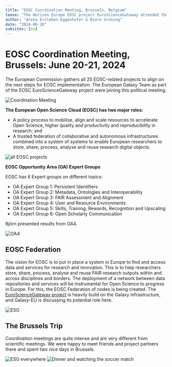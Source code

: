 ```yaml
---
title: "EOSC Coordination Meeting, Brussels, Belgium"
tease: "The Horizon Europe EOSC project EuroScienceGateway attended the EOSC coordination meeting"
author: "Anika Erxleben-Eggenhofer & Björn Grüning"
date: "2024-06-20"
subsites: [eu]
---
```


# EOSC Coordination Meeting, Brussels: June 20-21, 2024

The European Commission gathers all 25 EOSC-related projects to align on the next steps for EOSC implementation. The European Galaxy Team as part of the EOSC EuroScienceGateway project were joining this political meeting.

![Coordination Meeting](Brussels_Meeting.jpg)

**The European Open Science Cloud (EOSC) has two major roles:**

- A policy process to mobilise, align and scale resources to accelerate Open Science, higher quality and productivity and reproducibility in research; and
- A trusted federation of collaborative and autonomous infrastructures combined into a system of systems to enable European researchers to store, share, process, analyse and reuse research digital objects.

![all EOSC projects](EOSC_all.jpg)

**EOSC Opportunity Area (OA) Expert Groups**

EOSC has 6 Expert groups on different topics:

- OA Expert Group 1: Persistent Identifiers
- OA Expert Group 2: Metadata, Ontologies and Interoperability
- OA Expert Group 3: FAIR Assessment and Alignment
- OA Expert Group 4: User and Resource Environments
- OA Expert Group 5: Skills, Training, Rewards, Recognition and Upscaling
- OA Expert Group 6: Open Scholarly Communication

Björn presented results from OA4.

![OA4](OA4.jpg)

## EOSC Federation

The vision for EOSC is to put in place a system in Europe to find and access data and services for research and innovation. This is to help researchers store, share, process, analyse and reuse FAIR research outputs within and across disciplines and borders.
The deployment of a network between data repositories and services will be instrumental for Open Science to progress in Europe. For this, the EOSC Federation of nodes is being created. The [EuroScienceGateway project](https://eurosciencegateway.eu) is heavily build on the Galaxy infrastructure, and Galaxy-EU is discussing its potential role here.

![ESG](EuroScienceGateway.jpg)

## The Brussels Trip

Coordination meetings are quite intense and are very different from scientific meetings. We were happy to meet friends and project partners there and spent two nice days in Brussels.

![ESG everywhere](ESG_everywhere.jpg)
![Dinner and watching the soccer match](Dinner.jpg)
